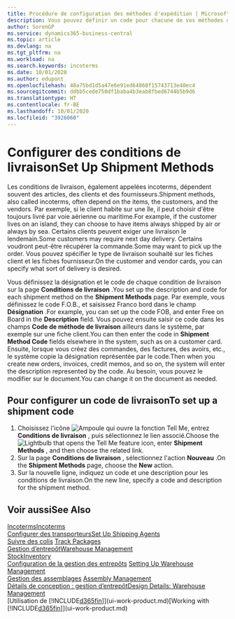```yaml
---
title: Procédure de configuration des méthodes d'expédition | Microsoft Docs
description: Vous pouvez définir un code pour chacune de vos méthodes d'expédition offertes, par exemple, saisir les informations qui les concernent.
author: SorenGP
ms.service: dynamics365-business-central
ms.topic: article
ms.devlang: na
ms.tgt_pltfrm: na
ms.workload: na
ms.search.keywords: incoterms
ms.date: 10/01/2020
ms.author: edupont
ms.openlocfilehash: 48a75bd1d5a47e6e91ed64868f15743713e40ec4
ms.sourcegitcommit: ddbb5cede750df1baba4b3eab8fbed6744b5b9d6
ms.translationtype: HT
ms.contentlocale: fr-BE
ms.lasthandoff: 10/01/2020
ms.locfileid: "3926060"
---
```

# <a name="set-up-shipment-methods"></a><span data-ttu-id="3b238-103">Configurer des conditions de livraison</span><span class="sxs-lookup"><span data-stu-id="3b238-103">Set Up Shipment Methods</span></span>
<span data-ttu-id="3b238-104">Les conditions de livraison, également appelées incoterms, dépendent souvent des articles, des clients et des fournisseurs.</span><span class="sxs-lookup"><span data-stu-id="3b238-104">Shipment methods, also called incoterms, often depend on the items, the customers, and the vendors.</span></span> <span data-ttu-id="3b238-105">Par exemple, si le client habite sur une île, il peut choisir d'être toujours livré par voie aérienne ou maritime.</span><span class="sxs-lookup"><span data-stu-id="3b238-105">For example, if the customer lives on an island, they can choose to have items always shipped by air or always by sea.</span></span> <span data-ttu-id="3b238-106">Certains clients peuvent exiger une livraison le lendemain.</span><span class="sxs-lookup"><span data-stu-id="3b238-106">Some customers may require next day delivery.</span></span> <span data-ttu-id="3b238-107">Certains voudront peut-être récupérer la commande.</span><span class="sxs-lookup"><span data-stu-id="3b238-107">Some may want to pick up the order.</span></span> <span data-ttu-id="3b238-108">Vous pouvez spécifier le type de livraison souhaité sur les fiches client et les fiches fournisseur.</span><span class="sxs-lookup"><span data-stu-id="3b238-108">On the customer and vendor cards, you can specify what sort of delivery is desired.</span></span>

<span data-ttu-id="3b238-109">Vous définissez la désignation et le code de chaque condition de livraison sur la page **Conditions de livraison** .</span><span class="sxs-lookup"><span data-stu-id="3b238-109">You set up the description and code for each shipment method on the **Shipment Methods** page.</span></span> <span data-ttu-id="3b238-110">Par exemple, vous définissez le code F.O.B., et saisissez Franco bord dans le champ **Désignation** .</span><span class="sxs-lookup"><span data-stu-id="3b238-110">For example, you can set up the code FOB, and enter Free on Board in the **Description** field.</span></span> <span data-ttu-id="3b238-111">Vous pouvez ensuite saisir ce code dans les champs **Code de méthode de livraison** ailleurs dans le système, par exemple sur une fiche client.</span><span class="sxs-lookup"><span data-stu-id="3b238-111">You can then enter the code in **Shipment Method Code** fields elsewhere in the system, such as on a customer card.</span></span> <span data-ttu-id="3b238-112">Ensuite, lorsque vous créez des commandes, des factures, des avoirs, etc., le système copie la désignation représentée par le code.</span><span class="sxs-lookup"><span data-stu-id="3b238-112">Then when you create new orders, invoices, credit memos, and so on, the system will enter the description represented by the code.</span></span> <span data-ttu-id="3b238-113">Au besoin, vous pouvez le modifier sur le document.</span><span class="sxs-lookup"><span data-stu-id="3b238-113">You can change it on the document as needed.</span></span>

## <a name="to-set-up-a-shipment-code"></a><span data-ttu-id="3b238-114">Pour configurer un code de livraison</span><span class="sxs-lookup"><span data-stu-id="3b238-114">To set up a shipment code</span></span>
1. <span data-ttu-id="3b238-115">Choisissez l'icône ![Ampoule qui ouvre la fonction Tell Me](media/ui-search/search_small.png "Dites-moi ce que vous voulez faire"), entrez **Conditions de livraison** , puis sélectionnez le lien associé.</span><span class="sxs-lookup"><span data-stu-id="3b238-115">Choose the ![Lightbulb that opens the Tell Me feature](media/ui-search/search_small.png "Tell me what you want to do") icon, enter **Shipment Methods** , and then choose the related link.</span></span>
2. <span data-ttu-id="3b238-116">Sur la page **Conditions de livraison** , sélectionnez l'action **Nouveau** .</span><span class="sxs-lookup"><span data-stu-id="3b238-116">On the **Shipment Methods** page, choose the **New** action.</span></span>
3. <span data-ttu-id="3b238-117">Sur la nouvelle ligne, indiquez un code et une description pour les conditions de livraison.</span><span class="sxs-lookup"><span data-stu-id="3b238-117">On the new line, specify a code and description for the shipment method.</span></span>

## <a name="see-also"></a><span data-ttu-id="3b238-118">Voir aussi</span><span class="sxs-lookup"><span data-stu-id="3b238-118">See Also</span></span>
[<span data-ttu-id="3b238-119">Incoterms</span><span class="sxs-lookup"><span data-stu-id="3b238-119">Incoterms</span></span>](https://iccwbo.org/resources-for-business/incoterms-rules)  
[<span data-ttu-id="3b238-120">Configurer des transporteurs</span><span class="sxs-lookup"><span data-stu-id="3b238-120">Set Up Shipping Agents</span></span>](sales-how-to-set-up-shipping-agents.md)  
<span data-ttu-id="3b238-121">[Suivre des colis](sales-how-track-packages.md)  </span><span class="sxs-lookup"><span data-stu-id="3b238-121">[Track Packages](sales-how-track-packages.md)  </span></span>  
[<span data-ttu-id="3b238-122">Gestion d’entrepôt</span><span class="sxs-lookup"><span data-stu-id="3b238-122">Warehouse Management</span></span>](warehouse-manage-warehouse.md)  
[<span data-ttu-id="3b238-123">Stock</span><span class="sxs-lookup"><span data-stu-id="3b238-123">Inventory</span></span>](inventory-manage-inventory.md)  
<span data-ttu-id="3b238-124">[Configuration de la gestion des entrepôts](warehouse-setup-warehouse.md)   </span><span class="sxs-lookup"><span data-stu-id="3b238-124">[Setting Up Warehouse Management](warehouse-setup-warehouse.md)   </span></span>  
<span data-ttu-id="3b238-125">[Gestion des assemblages](assembly-assemble-items.md)  </span><span class="sxs-lookup"><span data-stu-id="3b238-125">[Assembly Management](assembly-assemble-items.md)  </span></span>  
[<span data-ttu-id="3b238-126">Détails de conception : gestion d’entrepôt</span><span class="sxs-lookup"><span data-stu-id="3b238-126">Design Details: Warehouse Management</span></span>](design-details-warehouse-management.md)  
<span data-ttu-id="3b238-127">[Utilisation de [!INCLUDE[d365fin](includes/d365fin_md.md)]](ui-work-product.md)</span><span class="sxs-lookup"><span data-stu-id="3b238-127">[Working with [!INCLUDE[d365fin](includes/d365fin_md.md)]](ui-work-product.md)</span></span>  
